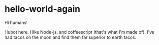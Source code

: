 # hello-world-again

Hi humans!

Hubot here. I like Node-js. and coffeescript (that's what I'm made of).
I've had tacos on the moon and find them far superior to earth tacos.
